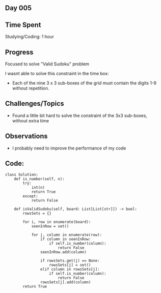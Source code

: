 ## Day 005

## Time Spent
Studying/Coding: 1 hour

## Progress
Focused to solve "Valid Sudoku" problem

I wasnt able to solve this constraint in the time box:
- Each of the nine 3 x 3 sub-boxes of the grid must contain the digits 1-9 without repetition.

## Challenges/Topics

- Found a little bit hard to solve the constraint of the 3x3 sub-boxes, without extra time

## Observations

- I probably need to improve the performance of my code

## Code:
```
class Solution:
    def is_number(self, n):
        try:
            int(n)
            return True
        except:
            return False

    def isValidSudoku(self, board: List[List[str]]) -> bool:
        rowsSets = {}

        for i, row in enumerate(board):
            seenInRow = set()

            for j, column in enumerate(row):
                if column in seenInRow:
                    if self.is_number(column):
                        return False
                seenInRow.add(column)
                
                if rowsSets.get(j) == None:
                    rowsSets[j] = set()
                elif column in rowsSets[j]:
                    if self.is_number(column):
                        return False
                rowsSets[j].add(column)
        return True

```
